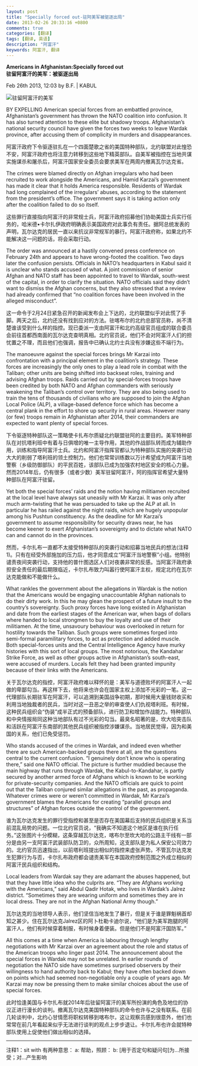 ```yaml
---
layout: post
title: "Specially forced out-驻阿美军被驱逐出局"
date: 2013-02-26 20:33:16 +0800
comments: true
categories: [翻译]
tags: [翻译, 英语]
description: "阿富汗" 
keywords: 阿富汗, 翻译
---
```


**Americans in Afghanistan:Specially forced out**  
**驻留阿富汗的美军：被驱逐出局**

Feb 26th 2013, 12:03 by B.F. | KABUL

![驻留阿富汗的美军](http://cdn.static-economist.com/sites/default/files/imagecache/full-width/images/2013/02/blogs/banyan/wardak_000_hkg2003082054954_595.jpg
)

BY EXPELLING American special forces from an embattled province, Afghanistan’s government has thrown the NATO coalition into confusion. It has also turned attention to these elite but shadowy troops. Afghanistan’s national security council have given the forces two weeks to leave Wardak province, after accusing them of complicity in murders and disappearances. 

阿富汗政府下令驱逐驻扎在一个四面楚歌之省的美国特种部队，北约联盟对此惶恐不安，阿富汗政府也将注意力转移到这些地下精英部队。自美军被指控在当地共谋实施谋杀和屠杀后，阿富汗国家安全委员会要求美军在两周内撤离瓦尔达克省。 

<!--more-->

The crimes were blamed directly on Afghan irregulars who had been recruited to work alongside the Americans, and Hamid Karzai’s government has made it clear that it holds America responsible. Residents of Wardak had long complained of the irregulars’ abuses, according to the statement from the president’s office. The government says it is taking action only after the coalition failed to do so itself. 

这些罪行直接指向阿富汗的非常规士兵，阿富汗政府招募他们协助美国士兵实行任务的，哈米德•卡尔扎伊政府明确表示美国政府对此事负有责任。据阿总统发表的声明，瓦尔达克的居民一直以来抗议非常规军的暴行。阿富汗政府称，如果北约不能解决这一问题的话，将会采取行动。

The order was announced at a hastily convened press conference on February 24th and appears to have wrong-footed the coalition. Two days later the confusion persists. Officials in NATO’s headquarters in Kabul said it is unclear who stands accused of what. A joint commission of senior Afghan and NATO staff has been appointed to travel to Wardak, south-west of the capital, in order to clarify the situation. NATO officials said they didn’t want to dismiss the Afghan concerns, but they also stressed that a review had already confirmed that “no coalition forces have been involved in the alleged misconduct”. 

这一命令于2月24日紧急召开的新闻发布会上下达的，北约联盟似乎对此慌了手脚。两天之后，北约还没有找到应对的方法。驻喀布尔的北约总部官员称，尚不清楚谁该受到什么样的指控。现已委派一支由阿富汗和北约高级官员组成的联合委员会前往首都西南面的瓦尔达克查明真相。北约官员说，他们不会对阿富汗人们的担忧置之不理，而且他们也强调，报告中已确认北约士兵没有涉嫌这些不端行为。

The manoeuvre against the special forces brings Mr Karzai into confrontation with a principal element in the coalition’s strategy. These forces are increasingly the only ones to play a lead role in combat with the Taliban; other units are being shifted into backseat roles, training and advising Afghan troops. Raids carried out by special-forces troops have been credited by both NATO and Afghan commanders with seriously weakening the Taliban’s control over territory. They are also being used to train the tens of thousands of civilians who are supposed to join the Afghan Local Police (ALP), a village-based defence force which has become a central plank in the effort to shore up security in rural areas. However many (or few) troops remain in Afghanistan after 2014, their commanders are expected to want plenty of special forces. 

下令驱逐特种部队这一策略使卡扎布尔质疑北约联盟驻阿的主要目的。美军特种部队在对抗塔利班中有着与日俱增的唯一主导作用，其他的作战部队转而成为辅助作用，训练和指导阿富汗士兵。北约和阿富汗指挥官都认为特种部队实施的突袭行动大大的削弱了塔利班的领土控制力。他们也常常训练数以万计希望成为阿富汗当地警察（乡级防御部队）的平民百姓，该部队已成为加强农村地区安全的核心力量。然而2014年后，仍有很多（或者少数）美军驻留阿富汗，阿的指挥官希望大量特种部队在阿富汗驻留。

Yet both the special forces’ raids and the notion having militiamen recruited at the local level have always sat uneasily with Mr Karzai. It was only after much arm-twisting that he was persuaded to take up the ALP at all. In particular he has railed against the night raids, which are hugely unpopular among his Pushtun constituency. As the deadline for Mr Karzai’s government to assume responsibility for security draws near, he has become keener to exert Afghanistan’s sovereignty and to dictate what NATO can and cannot do in the provinces. 

然而，卡尔扎布一直都不太接受特种部队的突袭行动和招募当地民兵的想法(注释1)。只有在经受外部施加的压力后，他才同意成立“阿富汗当地警察”小组。他特别谴责夜间突袭行动，支持他的普什图选区人们对夜袭非常的反感。当阿富汗政府承担安全责任的最后期限临近，卡尔扎布致力叫嚣行使阿富汗主权，规定北约在瓦尔达克能做和不能做什么。

What rankles the government about the allegations in Wardak is the notion that the Americans would be engaging unaccountable Afghan nationals to do their dirty work. In this he may glean the prospect of a future insult to the country’s sovereignty. Such proxy forces have long existed in Afghanistan and date from the earliest stages of the American war, when bags of dollars where handed to local strongmen to buy the loyalty and use of their militiamen. At the time, unsavoury behaviour was overlooked in return for hostility towards the Taliban. Such groups were sometimes forged into semi-formal paramilitary forces, to act as protection and added muscle. Both special-forces units and the Central Intelligence Agency have murky histories with this sort of local groups. The most notorious, the Kandahar Strike Force, as well as other groups active in Afghanistan’s south-east, were accused of murders. Locals felt they had been granted impunity because of their links with the Americans. 

关于瓦尔达克的指控，阿富汗政府难以释怀的是：美军与道德败坏的阿富汗人一起做的卑鄙勾当。再这样下去，他将来也许会在国家主权上添加不光彩的一笔。这一代理部队长期驻军在阿富汗，可以追溯到美国战争初期，那时候用大量钱财收买和利用当地独裁者的民兵，当时对这一丑恶之举的审查使人们仇视塔利班。有时候，这种民兵组织会“伪装”成半正式的预备部队，进行防卫和增加作战能力。特种部队和中央情报局同这种当地部队有过不光彩的勾当。最臭名昭著的是，坎大哈突击队和活跃在阿富汗东南部的其他民兵组织被指控涉嫌谋杀。当地居民觉得，因为和美国的关系，他们已免受惩罚。

Who stands accused of the crimes in Wardak, and indeed even whether there are such American-backed groups there at all, are the questions central to the current confusion. “I genuinely don’t know who is operating there,” said one NATO official. The picture is further muddied because the main highway that runs through Wardak, the Kabul-to-Kandahar, is partly secured by another armed force of Afghans which is known to be working for private-security companies. And the NATO officials are quick to point out that the Taliban conjured similar allegations in the past, as propaganda. Whatever crimes were or weren’t committed in Wardak, Mr Karzai’s government blames the Americans for creating “parallel groups and structures” of Afghan forces outside the control of the government. 

谁为瓦尔达克发生的罪行受指控和甚至是否存在美国幕后支持的民兵组织是关系当前混乱局势的问题。一位北约官员说，“我确实不知道这个地区是谁在执行任务。”这张图片十分模糊，这条穿越瓦尔达克，喀布尔至坎大哈的公路主干线有一部分是由另一支阿富汗武装部队防卫的，众所周知，这支部队是为私人保安公司效力的。北约官员迅速指出，以前塔利班提出相似的指控来虚张声势。不管瓦尔达克发生犯罪行为与否，卡尔扎布政府都会谴责美军在本国政府控制范围之外成立相似的阿富汗民兵组织和结构。

Local leaders from Wardak say they are adamant the abuses happened, but that they have little idea who the culprits are. “They are Afghans working with the Americans,” said Abdul Qadir Hotak, who lives in Wardak’s Jalrez district. “Sometimes they are wearing uniform and sometimes they are in local dress. They are not in the Afghan National Army though.” 

瓦尔达克的当地领导人表示，他们坚信当地发生了暴行，但是关于谁是罪魁祸首却知之甚少。住在瓦尔达克Jalrez区的阿卜杜勒卡迪尔说，“他们是为美军跑腿的阿富汗人，他们有时候穿着制服，有时候身着便装。但是他们不是阿富汗国防军。”

All this comes at a time when America is labouring through lengthy negotiations with Mr Karzai over an agreement about the role and status of the American troops who linger past 2014. The announcement about the special forces in Wardak may not be unrelated. In earlier rounds of negotiation the NATO side have sometimes surprised observers by their willingness to hand authority back to Kabul; they have often backed down on points which had seemed non-negotiable only a couple of years ago. Mr Karzai may now be pressing them to make similar choices about the use of special forces. 

此时恰逢美国与卡尔扎布就2014年后驻留阿富汗的美军所扮演的角色及地位的协议正进行漫长的谈判。撤离瓦尔达克美国特种部队的命令也许与之没有联系。在前几轮谈判中，北约心甘情愿将职权转移到喀布尔，这让观察员感到很意外，他们也常常在前几年看起来似乎无法进行谈判的观点上步步退让。卡尔扎布也许会就特种部队使用上促使他们做出相似的选择。

---
注释1：sit with 有两种意思：
	a: 帮助，照顾：
	b: [用于否定句和疑问句]为…所接受；对…产生影响
